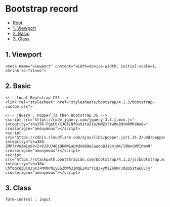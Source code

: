 # Bootstrap record

*   [Root](../README.md)
*   [1. Viewport](#a1)
*	[2. Basic](#a2)
*	[3. Class](#a3)

<h2 id="a1">1. Viewport</h2>

```
<meta name="viewport" content="width=device-width, initial-scale=1, shrink-to-fit=no">
```


<h2 id="a2">2. Basic</h2>

```
<!-- local Bootstrap CSS -->
<link rel="stylesheet" href="stylesheets/bootsrap/4.1.3/bootstrap-custom.css">
    
<!-- jQuery , Popper.js then Bootstrap JS -->
<script src="https://code.jquery.com/jquery-3.3.1.min.js" integrity="sha256-FgpCb/KJQlLNfOu91ta32o/NMZxltwRo8QtmkMRdAu8=" crossorigin="anonymous"></script>
<script src="https://cdnjs.cloudflare.com/ajax/libs/popper.js/1.14.3/umd/popper.min.js" integrity="sha384-ZMP7rVo3mIykV+2+9J3UJ46jBk0WLaUAdn689aCwoqbBJiSnjAK/l8WvCWPIPm49" crossorigin="anonymous"></script>
<script src="https://stackpath.bootstrapcdn.com/bootstrap/4.1.3/js/bootstrap.min.js" integrity="sha384-ChfqqxuZUCnJSK3+MXmPNIyE6ZbWh2IMqE241rYiqJxyMiZ6OW/JmZQ5stwEULTy" crossorigin="anonymous"></script>
```

<h2 id="a3">3. Class</h2>

```
form-control : input
```




